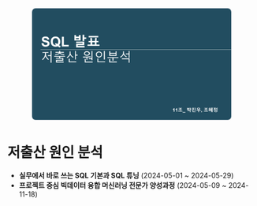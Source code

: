 <div style="font-family: Arial, sans-serif; margin-top: 30px; text-align: center;">
  <img src="https://github.com/jinjin7766/Portfolio/blob/main/SQL_%ED%91%9C%EC%A7%80.png" alt="SQL 프로젝트" style="width: 80%; height: auto; border-radius: 8px; border: 1px solid #d8dee4;">
</div>

# 저출산 원인 분석 
- **실무에서 바로 쓰는 SQL 기본과 SQL 튜닝** (2024-05-01 ~ 2024-05-29)
- **프로젝트 중심 빅데이터 융합 머신러닝 전문가 양성과정** (2024-05-09 ~ 2024-11-18)

